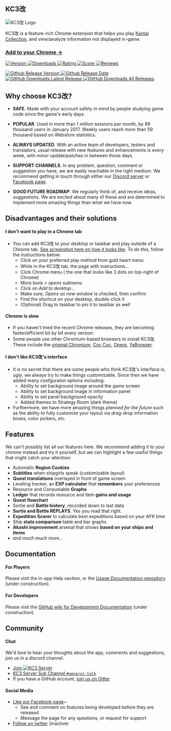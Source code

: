 ## KC3改

![KC3改 Logo](http://puu.sh/h4Gbb.png)

KC3改 is a feature-rich Chrome extension that helps you play [Kantai Collection](http://www.dmm.com/netgame/social/-/gadgets/=/app_id=854854/), and view/analyze information not displayed in-game.

### [Add to your Chrome -> ](https://chrome.google.com/webstore/detail/kancolle-command-center-%E6%94%B9/hkgmldnainaglpjngpajnnjfhpdjkohh)

[![Version](https://img.shields.io/chrome-web-store/v/hkgmldnainaglpjngpajnnjfhpdjkohh.svg?logo=Google%20Chrome)
![Downloads](https://img.shields.io/chrome-web-store/d/hkgmldnainaglpjngpajnnjfhpdjkohh.svg)
![Rating](https://img.shields.io/chrome-web-store/stars/hkgmldnainaglpjngpajnnjfhpdjkohh.svg)
![Score](https://img.shields.io/chrome-web-store/rating/hkgmldnainaglpjngpajnnjfhpdjkohh.svg)
![Reviews](https://img.shields.io/chrome-web-store/rating-count/hkgmldnainaglpjngpajnnjfhpdjkohh.svg)
](https://chrome.google.com/webstore/detail/kancolle-command-center-%E6%94%B9/hkgmldnainaglpjngpajnnjfhpdjkohh)

[![Github Release Version](https://img.shields.io/github/v/release/KC3Kai/KC3Kai?logo=Github)
![Github Release Date](https://img.shields.io/github/release-date/KC3Kai/KC3Kai)
![GitHub Downloads Latest Release](https://img.shields.io/github/downloads/KC3Kai/KC3Kai/latest/total)
![GitHub Downloads All Releases](https://img.shields.io/github/downloads/KC3Kai/KC3Kai/total?label=total%20downloads)
](https://github.com/KC3Kai/KC3Kai/releases)

## Why choose KC3改?
* **SAFE**. Made with your account safety in mind by people studying game code since the game's early days.

* **POPULAR**. Used in more than 1 million sessions per month, by 89 thousand users in January 2017. Weekly users reach more than 59 thousand based on Webstore statistics.

* **ALWAYS UPDATED**. With an active team of developers, testers and translators, usual release with new features and enhancements is every week, with minor update/patches in between those days. 

* **SUPPORT CHANNELS**. In any problem, question, comment or suggestion you have, we are easily reachable in the right medium. We recommend getting in touch through either our [Discord server](https://discord.kc3.moe/) or [Facebook page](https://www.facebook.com/kc3kai/).

* **GOOD FUTURE ROADMAP**. We regularly think of, and receive ideas, suggestions. We are excited about many of these and are determined to implement more amazing things than what we have now.


## Disadvantages and their solutions

#### I don't want to play in a Chrome tab
* You can add KC3改 to your desktop or taskbar and play outside of a Chrome tab. [See screenshot here on how it looks like](http://imgur.com/a/nPA12). To do this, follow the instructions below:
  * Click on your preferred play method from gold heart menu
  * While in the KC3改 tab, the page with instructions...
  * Click Chrome menu ( the one that looks like 3 dots on top-right of Chrome)
  * More tools > _opens submenu_
  * Click on _Add to desktop..._
  * Make sure, _Opens as new window_ is checked, then confirm
  * Find the shortcut on your desktop, double-click it
  * (Optional) Drag to taskbar to pin it to taskbar as well

#### Chrome is slow
* If you haven't tried the recent Chrome releases, they are becoming faster/efficient bit by bit every version.
* Some people use other Chromium-based browsers to install KC3改. These include the [original Chromium](https://chromium.woolyss.com/), [Coc Coc](https://coccoc.com/en), [Opera](http://www.opera.com/download), [YaBrowser](https://browser.yandex.com/desktop/main/).

#### I don't like KC3改's interface
* It is no secret that there are some people who think KC3改's interface is, _ugly_, we always try to make things customizable. Since then we have added many confguraton options including:
  * Ability to set background image around the game screen
  * Ability to set background image in information panel
  * Ability to set panel background opacity
  * Added themes to Strategy Room (dark theme)
* Furthermore, we have more amazing things _planned for the future_ such as the ability to fully customize your layout via drag-drop information boxes, color pickers, etc.


## Features
We can't possibly list all our features here. We recommend adding it to your chrome instead and try it yourself, but we can highlight a few useful things that might catch your attention:
* Automatic **Region Cookies**
* **Subtitles** when shipgirls speak (customizable layout)
* **Quest translations** overlayed in front of game screen
* Leveling tracker, an **EXP calculator** that **remembers** your preferences
* Resource and Consumable **Graphs**
* **Ledger** that records resource and item **gains and usage**
* **Quest flowchart**
* Sortie and **Battle history**, recorded down to last data
* **Sortie and Battle REPLAYS**. Yes you read that right.
* **Expedition Scorer** to calculate best expeditions based on your AFK time
* Ship **stats comparison** table and bar graphs
* **Akashi improvement** arsenal that shows **based on your ships and items**
* _and much much more..._


## Documentation
#### For Players
Please visit the in-app Help section, or the [Usage Documentation repository](https://github.com/KC3Kai/kc3-docs) (under construction).

#### For Developers
Please visit the [GitHub wiki for Development Documentation](https://github.com/KC3Kai/KC3Kai/wiki) (under construction).


## Community
#### Chat
We'd love to hear your thoughts about the app, comments and suggestions, join us in a discord channel.
* [Join ![KC3 Server](https://img.shields.io/discord/334799201428832257?label=KC3%20Server&logo=Discord)](http://discord.kc3.moe/)
* [KC3 Server Sub Channel `#general-talk`](https://discordapp.com/channels/334799201428832257/334800276848640013)
* If you have a GitHub account, [join us on Gitter](https://gitter.im/KC3Kai/Public)

#### Social Media
* [Like our Facebook page](https://www.facebook.com/kc3kai/)~
  * See and comment on features being developed before they are released
  * Message the page for any questions, or request for support
* [Follow on twitter](https://twitter.com/kc3kai) (inactive)